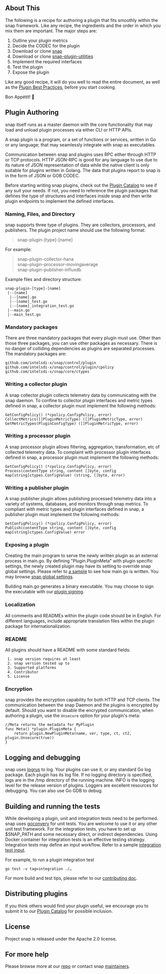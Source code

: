 <!--
http://www.apache.org/licenses/LICENSE-2.0.txt


Copyright 2015 Intel Corporation

Licensed under the Apache License, Version 2.0 (the "License");
you may not use this file except in compliance with the License.
You may obtain a copy of the License at

    http://www.apache.org/licenses/LICENSE-2.0

Unless required by applicable law or agreed to in writing, software
distributed under the License is distributed on an "AS IS" BASIS,
WITHOUT WARRANTIES OR CONDITIONS OF ANY KIND, either express or implied.
See the License for the specific language governing permissions and
limitations under the License.
-->

## About This
The following is a recipe for authoring a plugin that fits smoothly within the snap framework. Like any recipe, the ingredients and the order in which you mix them are important. The major steps are:

1. Outline your plugin metrics
2. Decide the CODEC for the plugin
3. Download or clone [snap](https://github.com/intelsdi-x/snap)
4. Download or clone [snap-plugin-utilities](https://github.com/intelsdi-x/snap-plugin-utilities)
5. Implement the required interfaces
6. Test the plugin
7. Expose the plugin

Like any good recipe, it will do you well to read the entire document, as well as the [Plugin Best Practices](https://github.com/intelsdi-x/snap/blob/master/docs/PLUGIN_BEST_PRACTICES.md), before you start cooking.

Bon Appétit! :stew:

## Plugin Authoring
snap itself runs as a master daemon with the core functionality that may load and unload plugin processes via either CLI or HTTP APIs.

A snap plugin is a program, or a set of functions or services, written in Go or any language; that may seamlessly integrate with snap as executables.

Communication between snap and plugins uses RPC either through HTTP or TCP protocols. HTTP JSON-RPC is good for any language to use due to its nature of JSON representation of data while the native client is only suitable for plugins written in Golang. The data that plugins report to snap is in the form of JSON or GOB CODEC.

Before starting writing snap plugins, check out the [Plugin Catalog](https://github.com/intelsdi-x/snap/blob/master/docs/PLUGIN_CATALOG.md) to see if any suit your needs. If not, you need to reference the plugin packages that defines the type of structures and interfaces inside snap and then write plugin endpoints to implement the defined interfaces.

### Naming, Files, and Directory    
snap supports three type of plugins. They are collectors, processors, and publishers.  The plugin project name should use the following format:  
>snap-plugin-[type]-[name]

For example:  
>snap-plugin-collector-hana      
>snap-plugin-processor-movingaverage    
>snap-plugin-publisher-influxdb  

Example files and directory structure:  
```
snap-plugin-[type]-[name]
 |--[name]
  |--[name].go  
  |--[name]_test.go  
  |--[name]_integration_test.go
 |--main.go
 |--main_test.go
```
### Mandatory packages
There are three mandatory packages that every plugin must use. Other than those three packages, you can use other packages as necessary. There is no danger of colliding dependencies as plugins are separated processes. The mandatory packages are:
```
github.com/intelsdi-x/snap/control/plugin  
github.com/intelsdi-x/snap/control/plugin/cpolicy  
github.com/intelsdi-x/snap/core/ctypes  
```
### Writing a collector plugin
A snap collector plugin collects telemetry data by communicating with the snap daemon. To confine to collector plugin interfaces and metric types defined in snap,  a collector plugin must implement the following methods:
```
GetConfigPolicy() (*cpolicy.ConfigPolicy, error)
CollectMetrics([]PluginMetricType) ([]PluginMetricType, error)
GetMetricTypes(PluginConfigType) ([]PluginMetricType, error)
```
### Writing a processor plugin
A snap processor plugin allows filtering, aggregation, transformation, etc of collected telemetry data. To complaint with processor plugin interfaces defined in snap,  a processor plugin must implement the following methods:
```
GetConfigPolicy() (*cpolicy.ConfigPolicy, error)
Process(contentType string, content []byte, config map[string]ctypes.ConfigValue) (string, []byte, error)
```
### Writing a publisher plugin
A snap publisher plugin allows publishing processed telemetry data into a variety of systems, databases, and monitors through snap metrics. To compliant with metric types and plugin interfaces defined in snap,  a publisher plugin must implement the following methods:
```
GetConfigPolicy() (*cpolicy.ConfigPolicy, error)
Publish(contentType string, content []byte, config map[string]ctypes.ConfigValue) error
```
### Exposing a plugin
Creating the main program to serve the newly written plugin as an external process in main.go. By defining "Plugin.PluginMeta" with plugin specific settings, the newly created plugin may have its setting to override snap global settings. Please refer to [a sample](https://github.com/intelsdi-x/snap/blob/master/plugin/collector/snap-collector-mock1/main.go) to see how main.go is written. You may browse [snap global settings](https://github.com/intelsdi-x/snap/blob/master/snapd.go#L45-L119).

Building main.go generates a binary executable. You may choose to sign the executable with our [plugin signing](https://github.com/intelsdi-x/snap/blob/master/docs/PLUGIN_SIGNING.md).

### Localization
All comments and READMEs within the plugin code should be in English.  For different languages, include appropriate translation files within the plugin package for internationalization.

### README
All plugins should have a README with some standard fields:
```
 1. snap version requires at least
 2. snap version tested up to
 3. Supported platforms
 4. Contributor
 5. License
```
### Encryption
snap provides the encryption capability for both HTTP and TCP clients. The communication between the snap Daemon and the plugins is encrypted by default. Should you want to disable the encrypted communication, when authoring a plugin, use the `Unsecure` option for your plugin's meta:
```
//Meta returns the metadata for MyPlugin
func Meta() *plugin.PluginMeta {
    return plugin.NewPluginMeta(name, ver, type, ct, ct2, plugin.Unsecure(true))
}
```

## Logging and debugging
snap uses [logrus](http://github.com/Sirupsen/logrus) to log. Your plugins can use it, or any standard Go log package. Each plugin has its log file. If no logging directory is specified, logs are in the /tmp directory of the running machine. INFO is the logging level for the release version of plugins. Loggers are excellent resources for debugging. You can also use Go GDB to debug.

## Building and running the tests
While developing a plugin, unit and integration tests need to be performed. snap uses [goconvery](http://github.com/smartystreets/goconvey/convey) for unit tests. You are welcome to use it or any other unit test framework. For the integration tests, you have to set up $SNAP_PATH and some necessary direct, or indirect dependencies. Using Docker container for integration tests is an effective testing strategy. Integration tests may define an input workflow. Refer to a sample [integration test input](https://github.com/intelsdi-x/snap/blob/master/examples/configs/snap-config-sample.json).

For example, to run a plugin integration test
```
go test -v tag=integration ./…
```

For more build and test tips, please refer to our [contributing doc](https://github.com/intelsdi-x/snap/blob/master/CONTRIBUTING.md).

## Distributing plugins
If you think others would find your plugin useful, we encourage you to submit it to our [Plugin Catalog](https://github.com/intelsdi-x/snap/blob/master/docs/PLUGIN_CATALOG.md) for possible inclusion.

## License
Project snap is released under the Apache 2.0 license.

## For more help
Please browse more at our [repo](https://github.com/intelsdi-x/snap) or contact snap [maintainers](https://github.com/intelsdi-x/snap#maintainers).
